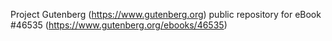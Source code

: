 Project Gutenberg (https://www.gutenberg.org) public repository for eBook #46535 (https://www.gutenberg.org/ebooks/46535)
